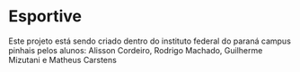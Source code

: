 # Esportive

Este projeto está sendo criado dentro do instituto federal do paraná campus pinhais pelos alunos: Alisson Cordeiro, Rodrigo Machado, Guilherme Mizutani e Matheus Carstens

